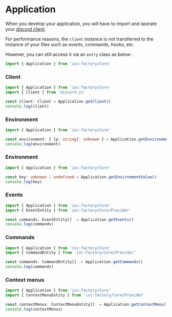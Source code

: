 # Application

When you develop your application, you will have to import and operate your [discord client](https://discord.js.org/#/docs/main/stable/class/Client).

For performance reasons, the `client` instance is not transferred to the instance of your files such as events, commands, hooks, etc.

However, you can still access it via an `entry` class as below :
```ts
import { Application } from 'ioc:factory/Core'
```

### Client
```ts
import { Application } from 'ioc:factory/Core'
import { Client } from 'discord.js'

const client: Client = Application.getClient()
console.log(client)
```

### Environment
```ts
import { Application } from 'ioc:factory/Core'

const environment: { [p: string]: unknown } = Application.getEnvironment()
console.log(environment)
```

### Environment
```ts
import { Application } from 'ioc:factory/Core'

const key: unknown | undefined = Application.getEnvironmentValue()
console.log(key)
```

### Events
```ts
import { Application } from 'ioc:factory/Core'
import { EventEntity } from 'ioc:factory/Core/Provider'

const commands: EventEntity[]  = Application.getEvents()
console.log(commands)
```

### Commands
```ts
import { Application } from 'ioc:factory/Core'
import { CommandEntity } from 'ioc:factory/Core/Provider'

const commands: CommandEntity[]  = Application.getCommands()
console.log(commands)
```

### Context menus
```ts
import { Application } from 'ioc:factory/Core'
import { ContextMenuEntity } from 'ioc:factory/Core/Provider'

const contextMenus: ContextMenuEntity[]  = Application.getContextMenu()
console.log(contextMenus)
```